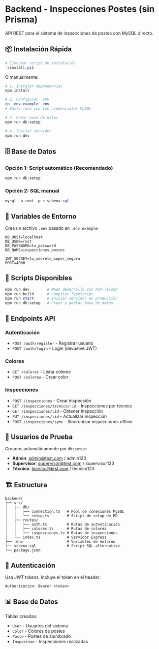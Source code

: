 # Backend - Inspecciones Postes (sin Prisma)

API REST para el sistema de inspecciones de postes con MySQL directo.

## 📦 Instalación Rápida

```powershell
# Ejecutar script de instalación
.\install.ps1
```

O manualmente:

```powershell
# 1. Instalar dependencias
npm install

# 2. Configurar .env
cp .env.example .env
# Edita .env con tus credenciales MySQL

# 3. Crear base de datos
npm run db:setup

# 4. Iniciar servidor
npm run dev
```

## 🗄️ Base de Datos

### Opción 1: Script automático (Recomendado)
```powershell
npm run db:setup
```

### Opción 2: SQL manual
```powershell
mysql -u root -p < schema.sql
```

## 🔧 Variables de Entorno

Crea un archivo `.env` basado en `.env.example`:

```env
DB_HOST=localhost
DB_USER=root
DB_PASSWORD=tu_password
DB_NAME=inspecciones_postes

JWT_SECRET=tu_secreto_super_seguro
PORT=4000
```

## 🚀 Scripts Disponibles

```powershell
npm run dev        # Modo desarrollo con hot-reload
npm run build      # Compilar TypeScript
npm run start      # Iniciar servidor en producción
npm run db:setup   # Crear y poblar base de datos
```

## 📡 Endpoints API

### Autenticación
- `POST /auth/register` - Registrar usuario
- `POST /auth/login` - Login (devuelve JWT)

### Colores
- `GET /colores` - Listar colores
- `POST /colores` - Crear color

### Inspecciones
- `POST /inspecciones` - Crear inspección
- `GET /inspecciones/tecnico/:id` - Inspecciones por técnico
- `GET /inspecciones/:id` - Obtener inspección
- `PUT /inspecciones/:id` - Actualizar inspección
- `POST /inspecciones/sync` - Sincronizar inspecciones offline

## 👤 Usuarios de Prueba

Creados automáticamente por `db:setup`:

- **Admin**: admin@test.com / admin123
- **Supervisor**: supervisor@test.com / supervisor123
- **Técnico**: tecnico@test.com / tecnico123

## 🏗️ Estructura

```
backend/
├── src/
│   ├── db/
│   │   ├── connection.ts   # Pool de conexiones MySQL
│   │   └── setup.ts        # Script de setup de BD
│   ├── routes/
│   │   ├── auth.ts         # Rutas de autenticación
│   │   ├── colores.ts      # Rutas de colores
│   │   └── inspecciones.ts # Rutas de inspecciones
│   └── index.ts            # Servidor Express
├── .env                    # Variables de entorno
├── schema.sql              # Script SQL alternativo
└── package.json
```

## 🔐 Autenticación

Usa JWT tokens. Incluye el token en el header:

```
Authorization: Bearer <token>
```

## 📊 Base de Datos

Tablas creadas:
- `User` - Usuarios del sistema
- `Color` - Colores de postes
- `Poste` - Postes de alumbrado
- `Inspeccion` - Inspecciones realizadas
